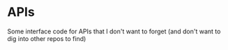 # APIs
Some interface code for APIs that I don't want to forget (and don't want to dig into other repos to find)
